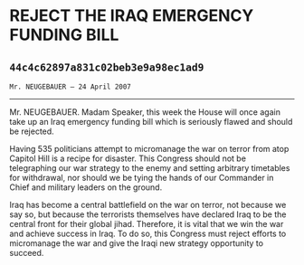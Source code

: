 # REJECT THE IRAQ EMERGENCY FUNDING BILL
## `44c4c62897a831c02beb3e9a98ec1ad9`
`Mr. NEUGEBAUER — 24 April 2007`

---


Mr. NEUGEBAUER. Madam Speaker, this week the House will once again 
take up an Iraq emergency funding bill which is seriously flawed and 
should be rejected.

Having 535 politicians attempt to micromanage the war on terror from 
atop Capitol Hill is a recipe for disaster. This Congress should not be 
telegraphing our war strategy to the enemy and setting arbitrary 
timetables for withdrawal, nor should we be tying the hands of our 
Commander in Chief and military leaders on the ground.

Iraq has become a central battlefield on the war on terror, not 
because we say so, but because the terrorists themselves have declared 
Iraq to be the central front for their global jihad. Therefore, it is 
vital that we win the war and achieve success in Iraq. To do so, this 
Congress must reject efforts to micromanage the war and give the Iraqi 
new strategy opportunity to succeed.
